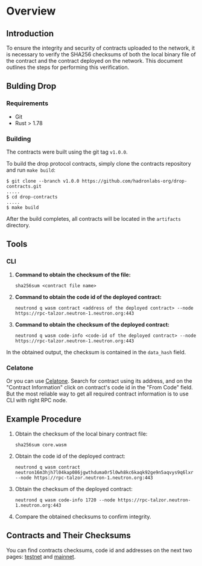 # Overview

## Introduction

To ensure the integrity and security of contracts uploaded to the network, it is necessary to verify the SHA256 checksums of both the local binary file of the contract and the contract deployed on the network. This document outlines the steps for performing this verification.

## Bulding Drop

### Requirements

- Git
- Rust > 1.78

### Building

The contracts were built using the git tag `v1.0.0`.

To build the drop protocol contracts, simply clone the contracts repository and run `make build`:

```
$ git clone --branch v1.0.0 https://github.com/hadronlabs-org/drop-contracts.git
.....
$ cd drop-contracts
.....
$ make build
```

After the build completes, all contracts will be located in the `artifacts` directory.

## Tools

### CLI

1. **Command to obtain the checksum of the file:**

   ```
   sha256sum <contract file name>
   ```

2. **Command to obtain the code id of the deployed contract:**

   ```
   neutrond q wasm contract <address of the deployed contract> --node https://rpc-talzor.neutron-1.neutron.org:443

   ```

3. **Command to obtain the checksum of the deployed contract:**
   ```
   neutrond q wasm code-info <code-id of the deployed contract> --node https://rpc-talzor.neutron-1.neutron.org:443
   ```

In the obtained output, the checksum is contained in the `data_hash` field.

### Celatone

Or you can use [Celatone](https://neutron.celat.one/neutron-1). Search for contract using its address, and on the "Contract Information" click on contract's code id in the "From Code" field. But the most reliable way to get all required contract information is to use CLI with right RPC node.

## Example Procedure

1. Obtain the checksum of the local binary contract file:

   ```
   sha256sum core.wasm
   ```

2. Obtain the code id of the deployed contract:

   ```
   neutrond q wasm contract neutron16m3hjh7l04kap086jgwthduma0r5l0wh8kc6kaqk92ge9n5aqvys9q6lxr --node https://rpc-talzor.neutron-1.neutron.org:443
   ```

3. Obtain the checksum of the deployed contract:

   ```
   neutrond q wasm code-info 1720 --node https://rpc-talzor.neutron-1.neutron.org:443
   ```

4. Compare the obtained checksums to confirm integrity.

## Contracts and Their Checksums

You can find contracts checksums, code id and addresses on the next two pages: [testnet](./testnet.mdx) and [mainnet](./mainnet.mdx).
